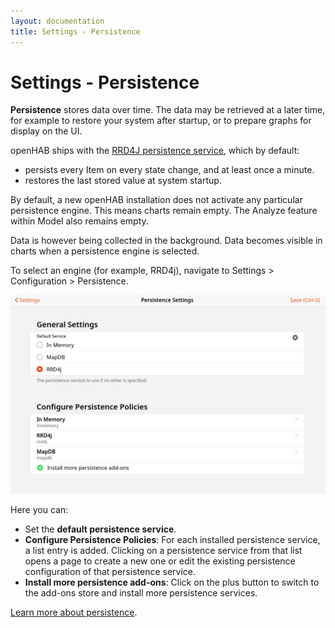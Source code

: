 ```yaml
---
layout: documentation
title: Settings - Persistence
---
```


# Settings - Persistence

<!-- START MAINUI SIDEBAR DOC - DO NOT REMOVE -->
**Persistence** stores data over time.
The data may be retrieved at a later time, for example to restore your system after startup, or to prepare graphs for display on the UI.

openHAB ships with the [RRD4J persistence service](/addons/persistence/rrd4j/), which by default:
- persists every Item on every state change, and at least once a minute.
- restores the last stored value at system startup.

By default, a new openHAB installation does not activate any particular persistence engine. This means charts remain empty. The Analyze feature within Model also remains empty. 

Data is however being collected in the background. Data becomes visible in charts when a persistence engine is selected. 

To select an engine (for example, RRD4j), navigate to Settings > Configuration > Persistence. 

![persistence-settings](../images/persistence-settings.png)

Here you can:

- Set the **default persistence service**.
- **Configure Persistence Policies**: For each installed persistence service, a list entry is added.
  Clicking on a persistence service from that list opens a page to create a new one or edit the existing persistence configuration of that persistence service.
- **Install more persistence add-ons**: Click on the <!--F7:green plus_circle_fill --> plus button to switch to the add-ons store and install more persistence services.

[Learn more about persistence]({{base}}/configuration/persistence.html).

<!-- END MAINUI SIDEBAR DOC - DO NOT REMOVE -->
